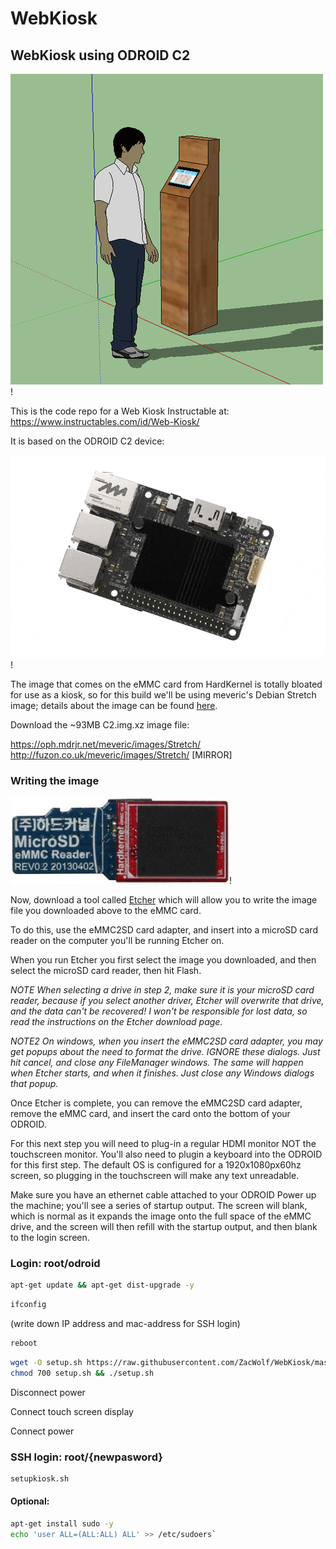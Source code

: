 # WebKiosk
## WebKiosk using ODROID C2
![Web Kiosk](images/kiosk.png)!

This is the code repo for a Web Kiosk Instructable at:
https://www.instructables.com/id/Web-Kiosk/

It is based on the ODROID C2 device:

![ODROID C2](images/c2.gif)!

The image that comes on the eMMC card from HardKernel is totally bloated for use as a kiosk, so for this build we'll be using meveric's Debian Stretch image; details about the image can be found [here](https://forum.odroid.com/viewtopic.php?f=138&t=27449).

Download the ~93MB C2.img.xz image file:

https://oph.mdrjr.net/meveric/images/Stretch/
http://fuzon.co.uk/meveric/images/Stretch/ [MIRROR]

### Writing the image
![Web Kiosk](images/eMMC2SD.jpg)!

Now, download a tool called [Etcher](https://etcher.io/) which will allow you to write the image file you downloaded above to the eMMC card.

To do this, use the eMMC2SD card adapter, and insert into a microSD card reader on the computer you'll be running Etcher on.

When you run Etcher you first select the image you downloaded, and then select the microSD card reader, then hit Flash. 

*NOTE*
_When selecting a drive in step 2, make sure it is your microSD card reader, because if you select another driver, Etcher will overwrite that drive, and the data can't be recovered! *I won't be responsible for lost data, so read the instructions on the Etcher download page*._

*NOTE2*
_On windows, when you insert the eMMC2SD card adapter, you may get popups about the need to format the drive. IGNORE these dialogs. Just hit cancel, and close any FileManager windows. The same will happen when Etcher starts, and when it finishes. Just close any Windows dialogs that popup._


Once Etcher is complete, you can remove the eMMC2SD card adapter, remove the eMMC card, and insert the card onto the bottom of your ODROID.

For this next step you will need to plug-in a regular HDMI monitor NOT the touchscreen monitor. You'll also need to plugin a keyboard into the ODROID for this first step. The default OS is configured for a 1920x1080px60hz screen, so plugging in the touchscreen will make any text unreadable.

Make sure you have an ethernet cable attached to your ODROID
Power up the machine; you'll see a series of startup output. The screen will blank, which is normal as it expands the image onto the full space of the eMMC drive, and the screen will then refill with the startup output, and then blank to the login screen.


### Login: root/odroid

```bash
apt-get update && apt-get dist-upgrade -y
```

```bash
ifconfig
```
(write down IP address and mac-address for SSH login)

```bash
reboot
```

```bash
wget -O setup.sh https://raw.githubusercontent.com/ZacWolf/WebKiosk/master/setup.sh
chmod 700 setup.sh && ./setup.sh
```

Disconnect power

Connect touch screen display

Connect power

### SSH login: root/{newpasword}

```bash
setupkiosk.sh
```


#### Optional:

```bash
apt-get install sudo -y
echo 'user ALL=(ALL:ALL) ALL' >> /etc/sudoers`